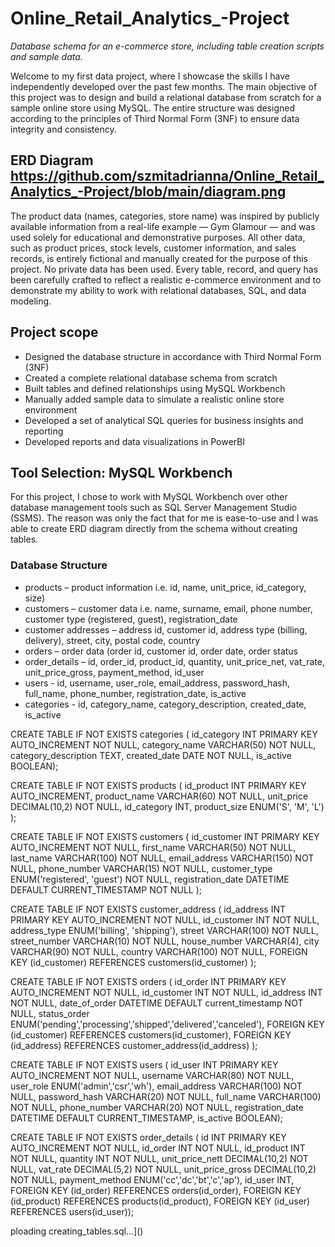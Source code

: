 # Online_Retail_Analytics_-Project
*Database schema for an e-commerce store, including table creation scripts and sample data.*

Welcome to my first data project, where I showcase the skills I have independently developed over the past few months.
The main objective of this project was to design and build a relational database from scratch for a sample online store using MySQL. The entire structure was designed according to the principles of Third Normal Form (3NF) to ensure data integrity and consistency.

## ERD Diagram https://github.com/szmitadrianna/Online_Retail_Analytics_-Project/blob/main/diagram.png

The product data (names, categories, store name) was inspired by publicly available information from a real-life example — Gym Glamour — and was used solely for educational and demonstrative purposes. All other data, such as product prices, stock levels, customer information, and sales records, is entirely fictional and manually created for the purpose of this project.
No private data has been used. Every table, record, and query has been carefully crafted to reflect a realistic e-commerce environment and to demonstrate my ability to work with relational databases, SQL, and data modeling.

## Project scope

* Designed the database structure in accordance with Third Normal Form (3NF)
* Created a complete relational database schema from scratch
* Built tables and defined relationships using MySQL Workbench
* Manually added sample data to simulate a realistic online store environment
* Developed a set of analytical SQL queries for business insights and reporting
* Developed reports and data visualizations in PowerBI

## Tool Selection: MySQL Workbench

For this project, I chose to work with MySQL Workbench over other database management tools such as SQL Server Management Studio (SSMS). The reason was only the fact that for me is ease-to-use and I was able to create ERD diagram directly from the schema without creating tables.

### Database Structure

* products – product information i.e. id, name, unit_price, id_category, size)
* customers – customer data i.e. name, surname, email, phone number, customer type (registered, guest), registration_date
* customer addresses – address id, customer id, address type (billing, delivery), street, city, postal code, country
* orders – order data (order id, customer id, order date, order status
* order_details – id, order_id, product_id, quantity, unit_price_net, vat_rate, unit_price_gross, payment_method, id_user
* users - id, username, user_role, email_address, password_hash, full_name, phone_number, registration_date, is_active
* categories - id, category_name, category_description, created_date, is_active

CREATE TABLE IF NOT EXISTS categories (
id_category INT PRIMARY KEY AUTO_INCREMENT NOT NULL,
category_name VARCHAR(50) NOT NULL,
category_description TEXT,
created_date DATE NOT NULL,
is_active BOOLEAN);

CREATE TABLE IF NOT EXISTS products (
id_product INT PRIMARY KEY AUTO_INCREMENT,
product_name VARCHAR(60) NOT NULL,
unit_price DECIMAL(10,2) NOT NULL,
id_category INT,
product_size ENUM('S', 'M', 'L')
);

CREATE TABLE IF NOT EXISTS customers (
id_customer INT PRIMARY KEY AUTO_INCREMENT NOT NULL,
first_name VARCHAR(50) NOT NULL,
last_name VARCHAR(100) NOT NULL,
email_address VARCHAR(150) NOT NULL,
phone_number VARCHAR(15) NOT NULL,
customer_type ENUM('registered', 'guest') NOT NULL,
registration_date DATETIME DEFAULT CURRENT_TIMESTAMP NOT NULL
);

CREATE TABLE IF NOT EXISTS customer_address (
id_address INT PRIMARY KEY AUTO_INCREMENT NOT NULL,
id_customer INT NOT NULL,
address_type ENUM('billing', 'shipping'),
street VARCHAR(100) NOT NULL,
street_number VARCHAR(10) NOT NULL,
house_number VARCHAR(4),
city VARCHAR(90) NOT NULL,
country VARCHAR(100) NOT NULL,
FOREIGN KEY (id_customer) REFERENCES customers(id_customer)
);

CREATE TABLE IF NOT EXISTS orders (
id_order INT PRIMARY KEY AUTO_INCREMENT NOT NULL,
id_customer INT NOT NULL,
id_address INT NOT NULL,
date_of_order DATETIME DEFAULT current_timestamp NOT NULL,
status_order ENUM('pending','processing','shipped','delivered','canceled'),
FOREIGN KEY (id_customer) REFERENCES customers(id_customer),
FOREIGN KEY (id_address) REFERENCES customer_address(id_address)
);

CREATE TABLE IF NOT EXISTS users (
id_user INT PRIMARY KEY AUTO_INCREMENT NOT NULL,
username VARCHAR(80) NOT NULL,
user_role ENUM('admin','csr','wh'),
email_address VARCHAR(100) NOT NULL,
password_hash VARCHAR(20) NOT NULL,
full_name VARCHAR(100) NOT NULL,
phone_number VARCHAR(20) NOT NULL,
registration_date DATETIME DEFAULT CURRENT_TIMESTAMP,
is_active BOOLEAN);

CREATE TABLE IF NOT EXISTS order_details (
id INT PRIMARY KEY AUTO_INCREMENT NOT NULL,
id_order INT NOT NULL,
id_product INT NOT NULL,
quantity INT NOT NULL,
unit_price_nett DECIMAL(10,2) NOT NULL,
vat_rate DECIMAL(5,2) NOT NULL,
unit_price_gross DECIMAL(10,2) NOT NULL,
payment_method ENUM('cc','dc','bt','c','ap'),
id_user INT,
FOREIGN KEY (id_order) REFERENCES orders(id_order),
FOREIGN KEY (id_product) REFERENCES products(id_product),
FOREIGN KEY (id_user) REFERENCES users(id_user));

ploading creating_tables.sql…]()

